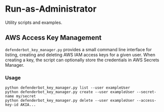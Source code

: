 # Run-as-Administrator

Utility scripts and examples.

## AWS Access Key Management

`defenderbot_key_manager.py` provides a small command line interface for
listing, creating and deleting AWS IAM access keys for a given user.  When
creating a key, the script can optionally store the credentials in AWS
Secrets Manager.

### Usage

```
python defenderbot_key_manager.py list --user exampleUser
python defenderbot_key_manager.py create --user exampleUser --secret-name my/secret
python defenderbot_key_manager.py delete --user exampleUser --access-key-id AKIA...
```
